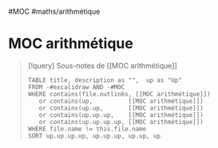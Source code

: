 #MOC #maths/arithmétique 
# MOC arithmétique

> [!query] Sous-notes de [[MOC arithmétique]]
> ```dataview
> TABLE title, description as "",  up as "Up"
> FROM -#excalidraw AND -#MOC
> WHERE contains(file.outlinks, [[MOC arithmétique]])
>    or contains(up,          [[MOC arithmétique]])
>    or contains(up.up,       [[MOC arithmétique]])
>    or contains(up.up.up,    [[MOC arithmétique]])
>    or contains(up.up.up.up, [[MOC arithmétique]])
> WHERE file.name != this.file.name
> SORT up.up.up.up, up.up.up, up.up, up
> ```
